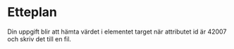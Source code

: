# Etteplan
 Din uppgift blir att hämta värdet i elementet target när attributet id är 42007 och skriv det till en fil.
